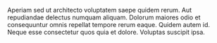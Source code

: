 Aperiam sed ut architecto voluptatem saepe quidem rerum. Aut repudiandae delectus numquam aliquam. Dolorum maiores odio et consequuntur omnis repellat tempore rerum eaque. Quidem autem id. Neque esse consectetur quos quia et dolore. Voluptas suscipit ipsa.